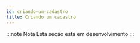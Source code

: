 ```yaml
---
id: criando-um-cadastro
title: Criando um cadastro
---
```


:::note Nota
Esta seção está em desenvolvimento
:::
